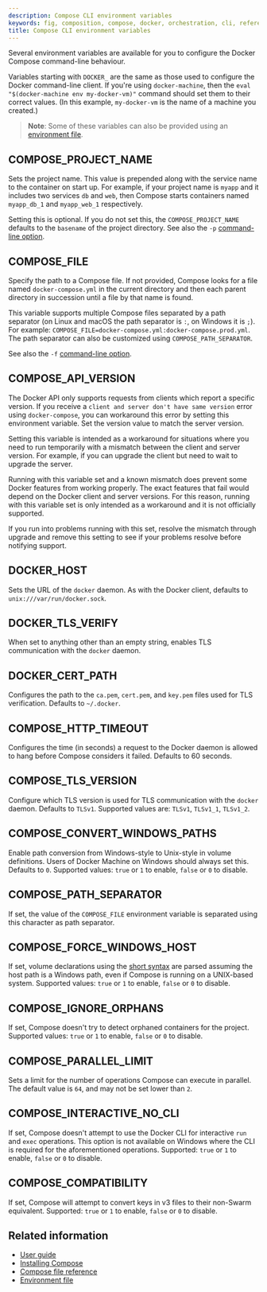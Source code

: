 ```yaml
---
description: Compose CLI environment variables
keywords: fig, composition, compose, docker, orchestration, cli, reference
title: Compose CLI environment variables
---
```


Several environment variables are available for you to configure the Docker Compose command-line behaviour.

Variables starting with `DOCKER_` are the same as those used to configure the
Docker command-line client. If you're using `docker-machine`, then the `eval "$(docker-machine env my-docker-vm)"` command should set them to their correct values. (In this example, `my-docker-vm` is the name of a machine you created.)

> **Note**: Some of these variables can also be provided using an
> [environment file](../env-file.md).

## COMPOSE\_PROJECT\_NAME

Sets the project name. This value is prepended along with the service name to
the container on start up. For example, if your project name is `myapp` and it
includes two services `db` and `web`, then Compose starts containers named
`myapp_db_1` and `myapp_web_1` respectively.

Setting this is optional. If you do not set this, the `COMPOSE_PROJECT_NAME`
defaults to the `basename` of the project directory. See also the `-p`
[command-line option](overview.md).

## COMPOSE\_FILE

Specify the path to a Compose file. If not provided, Compose looks for a file named
`docker-compose.yml` in the current directory and then each parent directory in
succession until a file by that name is found.

This variable supports multiple Compose files separated by a path separator (on
Linux and macOS the path separator is `:`, on Windows it is `;`). For example:
`COMPOSE_FILE=docker-compose.yml:docker-compose.prod.yml`. The path separator
can also be customized using `COMPOSE_PATH_SEPARATOR`.

See also the `-f` [command-line option](overview.md).

## COMPOSE\_API\_VERSION

The Docker API only supports requests from clients which report a specific
version. If you receive a `client and server don't have same version` error using
`docker-compose`, you can workaround this error by setting this environment
variable. Set the version value to match the server version.

Setting this variable is intended as a workaround for situations where you need
to run temporarily with a mismatch between the client and server version. For
example, if you can upgrade the client but need to wait to upgrade the server.

Running with this variable set and a known mismatch does prevent some Docker
features from working properly. The exact features that fail would depend on the
Docker client and server versions. For this reason, running with this variable
set is only intended as a workaround and it is not officially supported.

If you run into problems running with this set, resolve the mismatch through
upgrade and remove this setting to see if your problems resolve before notifying
support.

## DOCKER\_HOST

Sets the URL of the `docker` daemon. As with the Docker client, defaults to `unix:///var/run/docker.sock`.

## DOCKER\_TLS\_VERIFY

When set to anything other than an empty string, enables TLS communication with
the `docker` daemon.

## DOCKER\_CERT\_PATH

Configures the path to the `ca.pem`, `cert.pem`, and `key.pem` files used for TLS verification. Defaults to `~/.docker`.

## COMPOSE\_HTTP\_TIMEOUT

Configures the time (in seconds) a request to the Docker daemon is allowed to hang before Compose considers
it failed. Defaults to 60 seconds.

## COMPOSE\_TLS\_VERSION

Configure which TLS version is used for TLS communication with the `docker`
daemon. Defaults to `TLSv1`.
Supported values are: `TLSv1`, `TLSv1_1`, `TLSv1_2`.

## COMPOSE\_CONVERT\_WINDOWS\_PATHS

Enable path conversion from Windows-style to Unix-style in volume definitions.
Users of Docker Machine on Windows should always set this. Defaults to `0`.
Supported values: `true` or `1` to enable, `false` or `0` to disable.

## COMPOSE\_PATH\_SEPARATOR

If set, the value of the `COMPOSE_FILE` environment variable is separated
using this character as path separator.

## COMPOSE\_FORCE\_WINDOWS\_HOST

If set, volume declarations using the [short syntax](../compose-file/#short-syntax-3)
are parsed assuming the host path is a Windows path, even if Compose is
running on a UNIX-based system.
Supported values: `true` or `1` to enable, `false` or `0` to disable.

## COMPOSE\_IGNORE\_ORPHANS

If set, Compose doesn't try to detect orphaned containers for the project.
Supported values: `true` or `1` to enable, `false` or `0` to disable.

## COMPOSE\_PARALLEL\_LIMIT

Sets a limit for the number of operations Compose can execute in parallel. The
default value is `64`, and may not be set lower than `2`.

## COMPOSE\_INTERACTIVE\_NO\_CLI

If set, Compose doesn't attempt to use the Docker CLI for interactive `run`
and `exec` operations. This option is not available on Windows where the CLI
is required for the aforementioned operations.
Supported: `true` or `1` to enable, `false` or `0` to disable.

## COMPOSE\_COMPATIBILITY

If set, Compose will attempt to convert keys in v3 files to their non-Swarm equivalent.
Supported: `true` or `1` to enable, `false` or `0` to disable.

## Related information

- [User guide](../index.md)
- [Installing Compose](../install.md)
- [Compose file reference](../compose-file/index.md)
- [Environment file](../env-file.md)
